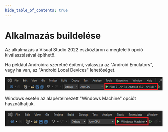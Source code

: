 ```yaml
--- 
hide_table_of_contents: true
---
```


# Alkalmazás buildelése

Az alkalmazás a Visual Studio 2022 eszköztáron a megfelelő opció kiválasztásával építhető.

Ha például Androidra szeretné építeni, válassza az "Android Emulators", vagy ha van, az "Android Local Devices" lehetőséget.

![Android Build](assets/build-android.png)

Windows esetén az alapértelmezett "Windows Machine" opciót használhatjuk.

![Windows Build](assets/build-windows.png)